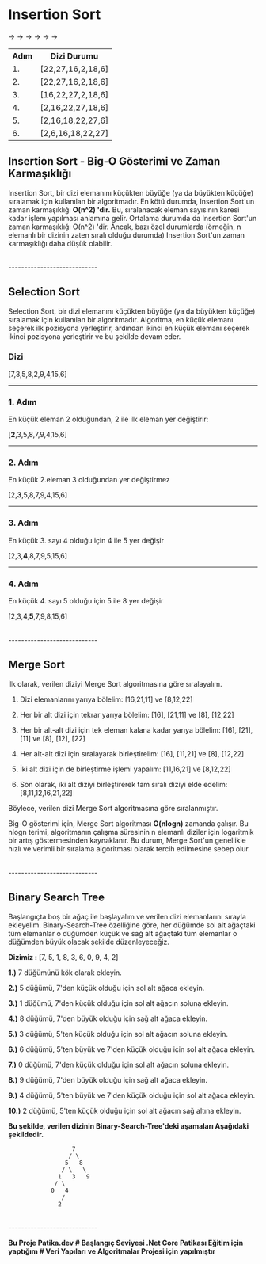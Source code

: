 <div>
<h1>Insertion Sort</h1>
<table>

<tr>  <th>Adım</th>  <th>Dizi Durumu</th>  </tr>

<tr>  <td>1.</td> ->  <td>[22,27,16,2,18,6]</td>  </tr>

<tr>  <td>2.</td>  ->  <td>[22,27,16,2,18,6]</td>  </tr>

<tr>  <td>3.</td> ->   <td>[16,22,27,2,18,6]</td>  </tr>

<tr>  <td>4.</td>  ->  <td>[2,16,22,27,18,6]</td>  </tr>

<tr>  <td>5.</td> ->   <td>[2,16,18,22,27,6]</td>  </tr>

<tr>  <td>6.</td>  ->  <td>[2,6,16,18,22,27]</td>  </tr>

</table>

<h2>Insertion Sort - Big-O Gösterimi ve Zaman Karmaşıklığı</h2>

<p>Insertion Sort, bir dizi elemanını küçükten büyüğe (ya da büyükten küçüğe) sıralamak için kullanılan bir algoritmadır. En kötü durumda, Insertion Sort'un zaman karmaşıklığı <b>O(n^2) 'dir.</b> Bu, sıralanacak eleman sayısının karesi kadar işlem yapılması anlamına gelir. Ortalama durumda da Insertion Sort'un zaman karmaşıklığı O(n^2) 'dir. Ancak, bazı özel durumlarda (örneğin, n elemanlı bir dizinin zaten sıralı olduğu durumda) Insertion Sort'un zaman karmaşıklığı daha düşük olabilir.</p>
</div>

<div>
<br>----------------------------

<h2>Selection Sort</h2>

<p>Selection Sort, bir dizi elemanını küçükten büyüğe (ya da büyükten küçüğe) sıralamak için kullanılan bir algoritmadır. Algoritma, en küçük elemanı seçerek ilk pozisyona yerleştirir, ardından ikinci en küçük elemanı seçerek ikinci pozisyona yerleştirir ve bu şekilde devam eder.</p>

<h3>Dizi</h3>

<p>[7,3,5,8,2,9,4,15,6]</p>

<hr>

<h3>1. Adım</h3>

<p>En küçük eleman 2 olduğundan, 2 ile ilk eleman yer değiştirir:</p>

<p>[<b>2</b>,3,5,8,7,9,4,15,6]</p>

<hr>

<h3>2. Adım</h3>

<p>En küçük 2.eleman 3 olduğundan yer değiştirmez </p>

<p>[2,<b>3</b>,5,8,7,9,4,15,6]</p>

<hr>

<h3>3. Adım</h3>

<p>En küçük 3. sayı 4 olduğu için 4 ile 5 yer değişir</p>

<p>[2,3,<b>4</b>,8,7,9,5,15,6]</p>

<hr>

<h3>4. Adım</h3>

<p>En küçük 4. sayı 5 olduğu için 5 ile 8 yer değişir</p>

<p>[2,3,4,<b>5</b>,7,9,8,15,6]</p>

</div>
<br>----------------------------

<h2>Merge Sort</h2>
<p>İlk olarak, verilen diziyi Merge Sort algoritmasına göre sıralayalım.</p>
<ol>
<li><p>Dizi elemanlarını yarıya bölelim:
[16,21,11] ve [8,12,22]</p></li>
<li><p>Her bir alt dizi için tekrar yarıya bölelim:
[16], [21,11] ve [8], [12,22]</p></li
><li><p>Her bir alt-alt dizi için tek eleman kalana kadar yarıya bölelim:
[16], [21], [11] ve [8], [12], [22]</p></li>
<li><p>Her alt-alt dizi için sıralayarak birleştirelim:
[16], [11,21] ve [8], [12,22]</p></li>
<li><p>İki alt dizi için de birleştirme işlemi yapalım:
[11,16,21] ve [8,12,22]</p></li>
<li><p>Son olarak, iki alt diziyi birleştirerek tam sıralı diziyi elde edelim:
[8,11,12,16,21,22]</p></li>
</ol>
<p>Böylece, verilen dizi Merge Sort algoritmasına göre sıralanmıştır.</p>
<p>Big-O gösterimi için, Merge Sort algoritması <b>O(nlogn)</b> zamanda çalışır. Bu nlogn terimi, algoritmanın çalışma süresinin n elemanlı diziler için logaritmik bir artış göstermesinden kaynaklanır. Bu durum, Merge Sort'un genellikle hızlı ve verimli bir sıralama algoritması olarak tercih edilmesine sebep olur.</p>

<br>----------------------------
<h2>Binary Search Tree</h2>
<p>Başlangıçta boş bir ağaç ile başlayalım ve verilen dizi elemanlarını sırayla ekleyelim. Binary-Search-Tree özelliğine göre, her düğümde sol alt ağaçtaki tüm elemanlar o düğümden küçük ve sağ alt ağaçtaki tüm elemanlar o düğümden büyük olacak şekilde düzenleyeceğiz.</p>
<p><b>Dizimiz : </b> [7, 5, 1, 8, 3, 6, 0, 9, 4, 2]</p>
<p><b>1.)</b> 7 düğümünü kök olarak ekleyin.</p>
<p><b>2.)</b> 5 düğümü, 7'den küçük olduğu için sol alt ağaca ekleyin. </p>
<p><b>3.)</b> 1 düğümü, 7'den küçük olduğu için sol alt ağacın soluna ekleyin.</p>
<p><b>4.)</b> 8 düğümü, 7'den büyük olduğu için sağ alt ağaca ekleyin. </p>
<p><b>5.)</b> 3 düğümü, 5'ten küçük olduğu için sol alt ağacın soluna ekleyin.</p>
<p><b>6.)</b> 6 düğümü, 5'ten büyük ve 7'den küçük olduğu için sol alt ağaca ekleyin.</p>
<p><b>7.)</b> 0 düğümü, 7'den küçük olduğu için sol alt ağacın soluna ekleyin.</p>
<p><b>8.)</b> 9 düğümü, 7'den büyük olduğu için sağ alt ağaca ekleyin.</p>
<p><b>9.)</b> 4 düğümü, 5'ten büyük ve 7'den küçük olduğu için sol alt ağaca ekleyin.</p>
<p><b>10.)</b> 2 düğümü, 5'ten küçük olduğu için sol alt ağacın sağ altına ekleyin.</p>
<p><b>Bu şekilde, verilen dizinin Binary-Search-Tree'deki aşamaları Aşağıdaki şekildedir.</b></p>

			          7
					 / \
                    5   8
                   / \   \
                  1   3   9
                 / \     
	            0   4	
				   /
                  2
<br>----------------------------
<p><b>Bu Proje Patika.dev # Başlangıç Seviyesi .Net Core Patikası Eğitim için yaptığım # Veri Yapıları ve Algoritmalar Projesi için yapılmıştır </b></p>
